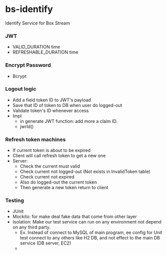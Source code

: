 # bs-identify
Identify Service for Box Stream

### JWT
- VALID_DURATION time
- REFRESHABLE_DURATION time

### Encrypt Password
- Bcrypt

### Logout logic
- Add a field token ID to JWT's payload
- Save that ID of token to DB when user do logged-out
- Validate token's ID whenever access
- Impl
  - in generate JWT function: add more a claim ID.
  - jwrId()

### Refresh token machines
- If current token is about to be expired
- Client will call refresh token to get a new one
- Server:
  - Check the current must valid
  - Check current not logged-out (Not exists in InvalidToken table)
  - Check current not expired
  - Also do logged-out the current token
  - Then generate a new token return to client



### Testing
  - JUnit
  - Mockito: for make deal fake data that come from other layer
  - Isolation: Make our test service can run on any environment not depend on any third party.
    - Ex. Instead of connect to MySQL of main program, ee config for Unit test connect to any others like H2 DB, and not effect to the main DB service (DB server, EC2)
    - 
    